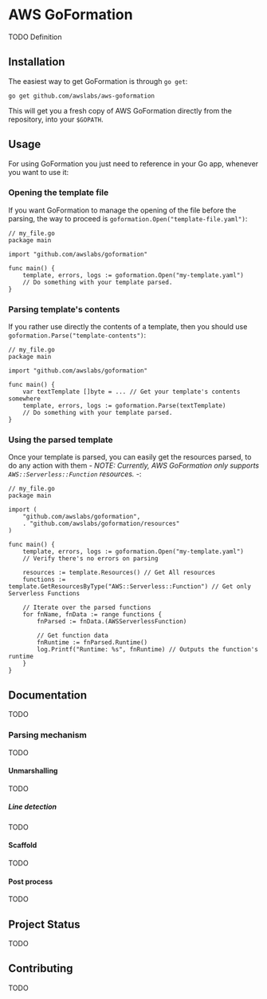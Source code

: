 # AWS GoFormation

TODO Definition

## Installation

The easiest way to get GoFormation is through `go get`:

```
go get github.com/awslabs/aws-goformation
```

This will get you a fresh copy of AWS GoFormation directly from the repository, into your `$GOPATH`.

## Usage

For using GoFormation you just need to reference in your Go app, whenever you want to use it:

### Opening the template file

If you want GoFormation to manage the opening of the file before the parsing, the way to proceed is `goformation.Open("template-file.yaml")`:

```
// my_file.go
package main

import "github.com/awslabs/goformation"

func main() {
	template, errors, logs := goformation.Open("my-template.yaml")
	// Do something with your template parsed.
}
```

### Parsing template's contents

If you rather use directly the contents of a template, then you should use `goformation.Parse("template-contents")`:

```
// my_file.go
package main

import "github.com/awslabs/goformation"

func main() {
	var textTemplate []byte = ... // Get your template's contents somewhere
	template, errors, logs := goformation.Parse(textTemplate)
	// Do something with your template parsed.
}
```

### Using the parsed template

Once your template is parsed, you can easily get the resources parsed, to do any action with them - _NOTE: Currently, AWS GoFormation only supports `AWS::Serverless::Function` resources._ -:

```
// my_file.go
package main

import (
	"github.com/awslabs/goformation",
	. "github.com/awslabs/goformation/resources"
)

func main() {
	template, errors, logs := goformation.Open("my-template.yaml")
	// Verify there's no errors on parsing

	resources := template.Resources() // Get All resources
	functions := template.GetResourcesByType("AWS::Serverless::Function") // Get only Serverless Functions

	// Iterate over the parsed functions
	for fnName, fnData := range functions {	
		fnParsed := fnData.(AWSServerlessFunction)

		// Get function data
		fnRuntime := fnParsed.Runtime()
		log.Printf("Runtime: %s", fnRuntime) // Outputs the function's runtime
	}
}
```

## Documentation

TODO

### Parsing mechanism

TODO

#### Unmarshalling

TODO

##### Line detection

TODO

#### Scaffold

TODO

#### Post process

TODO

## Project Status

TODO

## Contributing

TODO